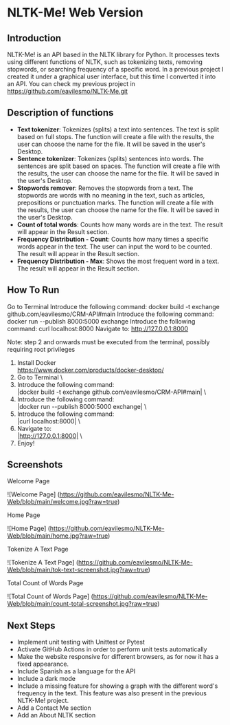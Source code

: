 # NLTK-Me! Web Version

## Introduction

NLTK-Me! is an API based in the NLTK library for Python. It processes texts using different functions of NLTK, such as tokenizing texts, removing stopwords, or searching frequency of a specific word. In a previous project I created it under a graphical user interface, but this time I converted it into an API. You can check my previous project in https://github.com/eavilesmo/NLTK-Me.git

## Description of functions

- **Text tokenizer**: Tokenizes (splits) a text into sentences. The text is split based on full stops. The function will create a file with the results, the user can choose the name for the file. It will be saved in the user's Desktop.
- **Sentence tokenizer**: Tokenizes (splits) sentences into words. The sentences are split based on spaces. The function will create a file with the results, the user can choose the name for the file. It will be saved in the user's Desktop.
- **Stopwords remover**: Removes the stopwords from a text. The stopwords are words with no meaning in the text, such as articles, prepositions or punctuation marks. The function will create a file with the results, the user can choose the name for the file. It will be saved in the user's Desktop.
- **Count of total words**: Counts how many words are in the text. The result will appear in the Result section.
- **Frequency Distribution - Count**: Counts how many times a specific words appear in the text. The user can input the word to be counted. The result will appear in the Result section.
- **Frequency Distribution - Max**: Shows the most frequent word in a text. The result will appear in the Result section.

## How To Run

Go to Terminal
Introduce the following command: docker build -t exchange github.com/eavilesmo/CRM-API#main
Introduce the following command: docker run --publish 8000:5000 exchange
Introduce the following command: curl localhost:8000
Navigate to: http://127.0.0.1:8000

Note: step 2 and onwards must be executed from the terminal, possibly requiring root privileges

1) Install Docker \
  https://www.docker.com/products/docker-desktop/
2) Go to Terminal \
3) Introduce the following command:  \
    |docker build -t exchange github.com/eavilesmo/CRM-API#main| \
4) Introduce the following command: \
    |docker run --publish 8000:5000 exchange| \
4) Introduce the following command: \
    |curl localhost:8000| \
5) Navigate to: \
    |http://127.0.0.1:8000| \
6) Enjoy!

## Screenshots

Welcome Page

![Welcome Page] (https://github.com/eavilesmo/NLTK-Me-Web/blob/main/welcome.jpg?raw=true)

Home Page

![Home Page] (https://github.com/eavilesmo/NLTK-Me-Web/blob/main/home.jpg?raw=true)

Tokenize A Text Page

![Tokenize A Text Page] (https://github.com/eavilesmo/NLTK-Me-Web/blob/main/tok-text-screenshot.jpg?raw=true)

Total Count of Words Page

![Total Count of Words Page] (https://github.com/eavilesmo/NLTK-Me-Web/blob/main/count-total-screenshot.jpg?raw=true)

## Next Steps
- Implement unit testing with Unittest or Pytest
- Activate GitHub Actions in order to perform unit tests automatically
- Make the website responsive for different browsers, as for now it has a fixed appearance.
- Include Spanish as a language for the API
- Include a dark mode
- Include a missing feature for showing a graph with the different word's frequency in the text. This feature was also present in the previous NLTK-Me! project.
- Add a Contact Me section
- Add an About NLTK section
